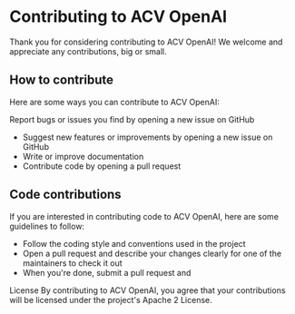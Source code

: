 # Contributing to ACV OpenAI
Thank you for considering contributing to ACV OpenAI! We welcome and appreciate any contributions, big or small.

## How to contribute
Here are some ways you can contribute to ACV OpenAI:

Report bugs or issues you find by opening a new issue on GitHub
- Suggest new features or improvements by opening a new issue on GitHub
- Write or improve documentation
- Contribute code by opening a pull request


## Code contributions
If you are interested in contributing code to ACV OpenAI, here are some guidelines to follow:

- Follow the coding style and conventions used in the project
- Open a pull request and describe your changes clearly for one of the maintainers to check it out
- When you're done, submit a pull request and 

License
By contributing to ACV OpenAI, you agree that your contributions will be licensed under the project's Apache 2 License.